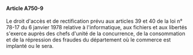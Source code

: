 #### Article A750-9

Le droit d'accès et de rectification prévu aux articles 39 et 40 de la loi n° 78-17 du 6 janvier 1978 relative à l'informatique, aux fichiers et aux libertés s'exerce auprès des chefs d'unité de la concurrence, de la consommation et de la répression des fraudes du département où le commerce est implanté ou le sera.

